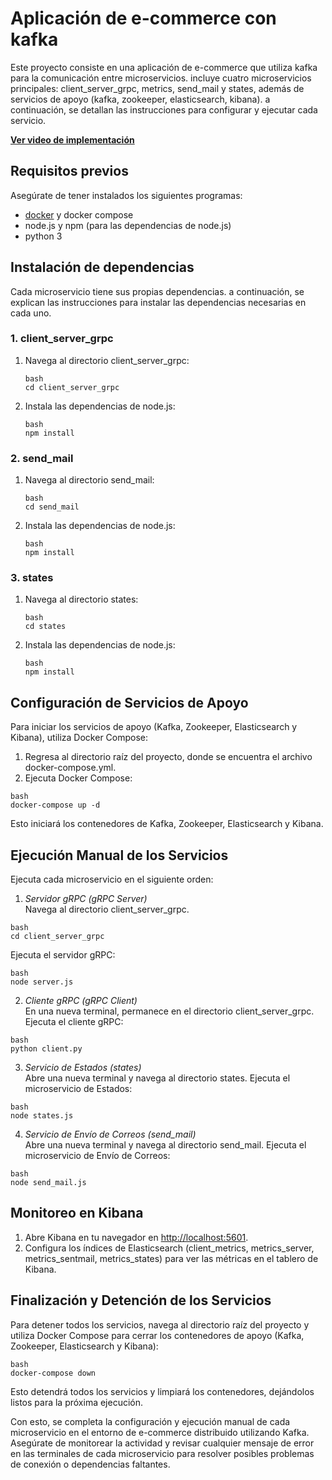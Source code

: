 # Aplicación de e-commerce con kafka

Este proyecto consiste en una aplicación de e-commerce que utiliza kafka para la comunicación entre microservicios. incluye cuatro microservicios principales: client_server_grpc, metrics, send_mail y states, además de servicios de apoyo (kafka, zookeeper, elasticsearch, kibana). a continuación, se detallan las instrucciones para configurar y ejecutar cada servicio.

**[Ver video de implementación]([https://drive.google.com/file/d/1MptzfqksVPbxP4y58kWaXR2s550dLztH/view?usp=sharing](https://drive.google.com/file/d/17AshNZ9DoTMrQEjSEDr-HCo7bd8WjZN5/view?usp=sharing))**

## Requisitos previos

Asegúrate de tener instalados los siguientes programas:
- [docker](https://www.docker.com/get-started) y docker compose
- node.js y npm (para las dependencias de node.js)
- python 3

## Instalación de dependencias

Cada microservicio tiene sus propias dependencias. a continuación, se explican las instrucciones para instalar las dependencias necesarias en cada uno.

### 1. client_server_grpc

1. Navega al directorio client_server_grpc:
   ```
   bash 
   cd client_server_grpc
   ```

3. Instala las dependencias de node.js:
   ```
   bash
   npm install
   ```

### 2. send_mail

1. Navega al directorio send_mail:
   ```
   bash
   cd send_mail
   ```

2. Instala las dependencias de node.js:
   ```
   bash
   npm install
   ```

### 3. states

1. Navega al directorio states:
   ```
   bash
   cd states
   ```

2. Instala las dependencias de node.js:
   ```
   bash
   npm install
   ```
   

## Configuración de Servicios de Apoyo

Para iniciar los servicios de apoyo (Kafka, Zookeeper, Elasticsearch y Kibana), utiliza Docker Compose:

1. Regresa al directorio raíz del proyecto, donde se encuentra el archivo docker-compose.yml.
2. Ejecuta Docker Compose:

```
bash
docker-compose up -d
```

Esto iniciará los contenedores de Kafka, Zookeeper, Elasticsearch y Kibana.

## Ejecución Manual de los Servicios

Ejecuta cada microservicio en el siguiente orden:

1. *Servidor gRPC (gRPC Server)*  
Navega al directorio client_server_grpc.
```
bash
cd client_server_grpc
```

Ejecuta el servidor gRPC:
```
bash
node server.js
```


2. *Cliente gRPC (gRPC Client)*  
En una nueva terminal, permanece en el directorio client_server_grpc.  
Ejecuta el cliente gRPC:
```
bash
python client.py
```

3. *Servicio de Estados (states)*  
Abre una nueva terminal y navega al directorio states.
Ejecuta el microservicio de Estados:
```
bash
node states.js
```

4. *Servicio de Envío de Correos (send_mail)*  
Abre una nueva terminal y navega al directorio send_mail.
Ejecuta el microservicio de Envío de Correos:
```
bash
node send_mail.js
```
## Monitoreo en Kibana

1. Abre Kibana en tu navegador en [http://localhost:5601](http://localhost:5601).
2. Configura los índices de Elasticsearch (client_metrics, metrics_server, metrics_sentmail, metrics_states) para ver las métricas en el tablero de Kibana.

## Finalización y Detención de los Servicios

Para detener todos los servicios, navega al directorio raíz del proyecto y utiliza Docker Compose para cerrar los contenedores de apoyo (Kafka, Zookeeper, Elasticsearch y Kibana):
```
bash
docker-compose down
```

Esto detendrá todos los servicios y limpiará los contenedores, dejándolos listos para la próxima ejecución.

Con esto, se completa la configuración y ejecución manual de cada microservicio en el entorno de e-commerce distribuido utilizando Kafka. Asegúrate de monitorear la actividad y revisar cualquier mensaje de error en las terminales de cada microservicio para resolver posibles problemas de conexión o dependencias faltantes.
